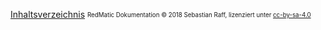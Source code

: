 [Inhaltsverzeichnis](Home) <sub><sup>RedMatic Dokumentation © 2018 Sebastian Raff, lizenziert unter [cc-by-sa-4.0](https://creativecommons.org/licenses/by-sa/4.0/)</sup></sub>